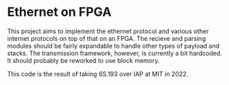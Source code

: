 # Ethernet on FPGA

This project aims to implement the ethernet protocol and various other internet protocols on top of that on an FPGA. The recieve and parsing modules should be fairly expandable to handle other types of payload and stacks. The transmission framework, however, is currently a bit hardcoded. It should probably be reworked to use block memory.

This code is the result of taking 6S.193 over IAP at MIT in 2022. 
